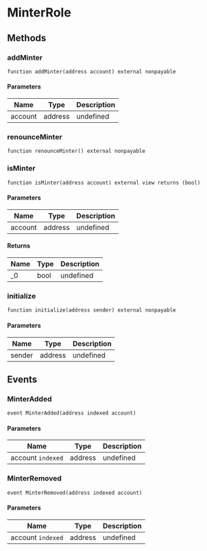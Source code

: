# MinterRole









## Methods

### addMinter

```solidity
function addMinter(address account) external nonpayable
```





#### Parameters

| Name | Type | Description |
|---|---|---|
| account | address | undefined

### renounceMinter

```solidity
function renounceMinter() external nonpayable
```






### isMinter

```solidity
function isMinter(address account) external view returns (bool)
```





#### Parameters

| Name | Type | Description |
|---|---|---|
| account | address | undefined

#### Returns

| Name | Type | Description |
|---|---|---|
| _0 | bool | undefined

### initialize

```solidity
function initialize(address sender) external nonpayable
```





#### Parameters

| Name | Type | Description |
|---|---|---|
| sender | address | undefined



## Events

### MinterAdded

```solidity
event MinterAdded(address indexed account)
```





#### Parameters

| Name | Type | Description |
|---|---|---|
| account `indexed` | address | undefined |

### MinterRemoved

```solidity
event MinterRemoved(address indexed account)
```





#### Parameters

| Name | Type | Description |
|---|---|---|
| account `indexed` | address | undefined |



